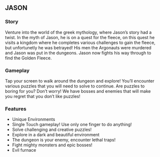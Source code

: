 JASON
-----

### Story

Venture into the world of the greek mythology, where Jason’s story had a twist. In the myth of Jason, he is on a quest for the fleece, on this quest he visits a kingdom where he completes various challenges to gain the fleece, but unfortunetly he 
was betrayed! His men the Argonauts were murdered and Jason was put in 
the dungeons. Jason now fights his way through to find the Golden Fleece.

### Gameplay

Tap your screen to walk around the dungeon and explore! You’ll encounter various puzzles that you will need to solve to continue.
Are puzzles to boring for you? Don’t worry! We have bosses and enemies that will make you regret that you don’t like puzzles!

### Features

*   Unique Environments
*   Single Touch gameplay! Use only one finger to do anything!
*   Solve challenging and creative puzzles!
*   Explore in a dark and beautiful environment
*   The dungeon is your enemy, encounter lethal traps!
*   Fight mighty monsters and epic bosses!
*   Evil furnace
